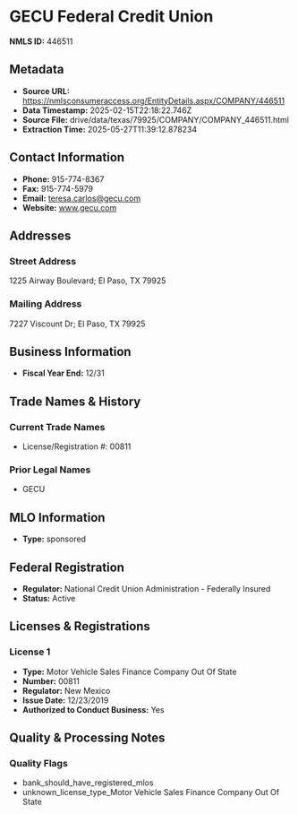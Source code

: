 # GECU Federal Credit Union

**NMLS ID:** 446511

## Metadata
- **Source URL:** https://nmlsconsumeraccess.org/EntityDetails.aspx/COMPANY/446511
- **Data Timestamp:** 2025-02-15T22:18:22.746Z
- **Source File:** drive/data/texas/79925/COMPANY/COMPANY_446511.html
- **Extraction Time:** 2025-05-27T11:39:12.878234

## Contact Information
- **Phone:** 915-774-8367
- **Fax:** 915-774-5979
- **Email:** teresa.carlos@gecu.com
- **Website:** www.gecu.com

## Addresses
### Street Address
1225 Airway Boulevard; El Paso, TX 79925

### Mailing Address
7227 Viscount Dr; El Paso, TX 79925

## Business Information
- **Fiscal Year End:** 12/31

## Trade Names & History
### Current Trade Names
- License/Registration #: 00811

### Prior Legal Names
- GECU

## MLO Information
- **Type:** sponsored

## Federal Registration
- **Regulator:** National Credit Union Administration - Federally Insured
- **Status:** Active

## Licenses & Registrations

### License 1
- **Type:** Motor Vehicle Sales Finance Company Out Of State
- **Number:** 00811
- **Regulator:** New Mexico
- **Issue Date:** 12/23/2019
- **Authorized to Conduct Business:** Yes

## Quality & Processing Notes
### Quality Flags
- bank_should_have_registered_mlos
- unknown_license_type_Motor Vehicle Sales Finance Company Out Of State
